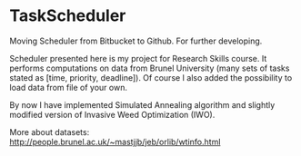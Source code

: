 # TaskScheduler
Moving Scheduler from Bitbucket to Github. For further developing.

Scheduler presented here is my project for Research Skills course. It performs computations on data from Brunel University (many sets of tasks stated as [time, priority, deadline]).
Of course I also added the possibility to load data from file of your own.

By now I have implemented Simulated Annealing algorithm and slightly modified version of Invasive Weed Optimization (IWO).


More about datasets:
http://people.brunel.ac.uk/~mastjjb/jeb/orlib/wtinfo.html

